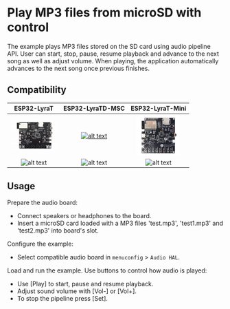 # Play MP3 files from microSD with control 

The example plays MP3 files stored on the SD card using audio pipeline API. User can start, stop, pause, resume playback and advance to the next song as well as adjust volume. When playing, the application automatically advances to the next song once previous finishes.

## Compatibility

| ESP32-LyraT | ESP32-LyraTD-MSC | ESP32-LyraT-Mini |
|:-----------:|:----------------:|:----------------:|
| [![alt text](../../../docs/_static/esp32-lyrat-v4.3-side-small.jpg "ESP32-LyraT")](https://docs.espressif.com/projects/esp-adf/en/latest/get-started/get-started-esp32-lyrat.html) | [![alt text](../../../docs/_static/esp32-lyratd-msc-v2.2-small.jpg "ESP32-LyraTD-MSC")](https://docs.espressif.com/projects/esp-adf/en/latest/get-started/get-started-esp32-lyratd-msc.html) | [![alt text](../../../docs/_static/esp32-lyrat-mini-v1.2-small.jpg "ESP32-LyraT-Mini")](https://docs.espressif.com/projects/esp-adf/en/latest/get-started/get-started-esp32-lyrat-mini.html) |
| ![alt text](../../../docs/_static/yes-button.png "Compatible") | ![alt text](../../../docs/_static/yes-button.png "Compatible") | ![alt text](../../../docs/_static/yes-button.png "Compatible") |

## Usage

Prepare the audio board:

- Connect speakers or headphones to the board. 
- Insert a microSD card loaded with a MP3 files 'test.mp3', 'test1.mp3' and 'test2.mp3' into board's slot.

Configure the example:

- Select compatible audio board in `menuconfig` > `Audio HAL`.

Load and run the example. Use buttons to control how audio is played:

- Use [Play] to start, pause and resume playback.
- Adjust sound volume with [Vol-] or [Vol+].
- To stop the pipeline press [Set].
